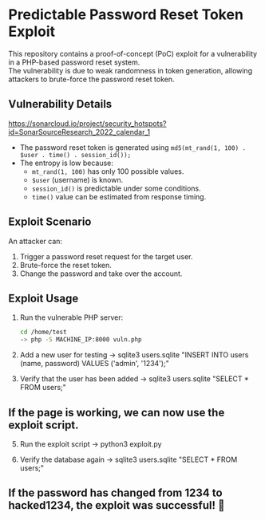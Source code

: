 # Predictable Password Reset Token Exploit

This repository contains a proof-of-concept (PoC) exploit for a vulnerability in a PHP-based password reset system.  
The vulnerability is due to weak randomness in token generation, allowing attackers to brute-force the password reset token.

## Vulnerability Details
https://sonarcloud.io/project/security_hotspots?id=SonarSourceResearch_2022_calendar_1
- The password reset token is generated using `md5(mt_rand(1, 100) . $user . time() . session_id());`
- The entropy is low because:
  - `mt_rand(1, 100)` has only 100 possible values.
  - `$user` (username) is known.
  - `session_id()` is predictable under some conditions.
  - `time()` value can be estimated from response timing.

## Exploit Scenario

An attacker can:
1. Trigger a password reset request for the target user.
2. Brute-force the reset token.
3. Change the password and take over the account.

## Exploit Usage

1. Run the vulnerable PHP server:
   ```bash
   cd /home/test
   -> php -S MACHINE_IP:8000 vuln.php
   ```
   
2. Add a new user for testing
  -> sqlite3 users.sqlite "INSERT INTO users (name, password) VALUES ('admin', '1234');"

3. Verify that the user has been added
   -> sqlite3 users.sqlite "SELECT * FROM users;"
   
## If the page is working, we can now use the exploit script.

5. Run the exploit script
   -> python3 exploit.py

6. Verify the database again
  -> sqlite3 users.sqlite "SELECT * FROM users;"

## If the password has changed from 1234 to hacked1234, the exploit was successful! 🚀


